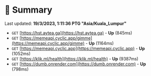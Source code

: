 # 📖 Summary
Last updated: **19/3/2023, 1:11:36 PTG "Asia/Kuala_Lumpur"**

- `GET` [https://hst.aytea.ga](https://hst.aytea.ga) - **Up** (845ms)
- `GET` [https://memeapi.cyclic.app/gimme](https://memeapi.cyclic.app/gimme) - **Up** (1164ms)
- `GET` [https://memeapi.cyclic.app](https://memeapi.cyclic.app) - **Up** (1052ms)
- `GET` [https://klik.ml/health](https://klik.ml/health) - **Up** (9387ms)
- `GET` [https://dumb.onrender.com](https://dumb.onrender.com) - **Up** (798ms)
